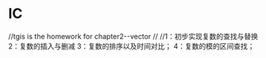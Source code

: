 # IC
//tgis is the homework for chapter2--vector
//
//1：初步实现复数的查找与替换
2：复数的插入与删减
3：复数的排序以及时间对比；
4：复数的模的区间查找；
